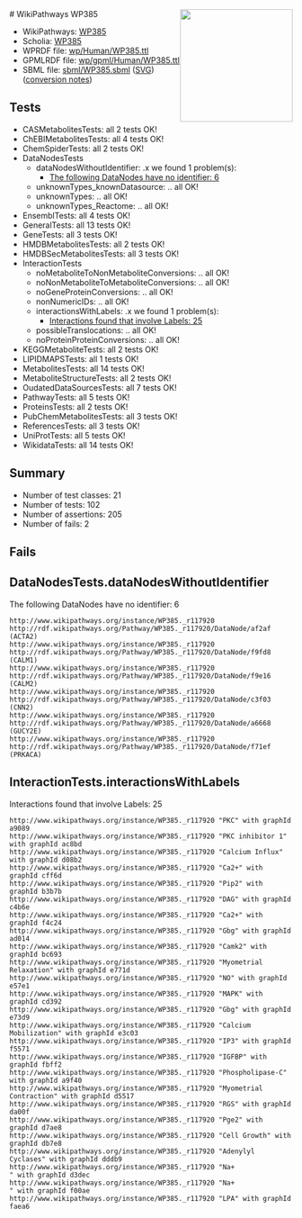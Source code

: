 <img style="float: right; width: 200px" src="../logo.png" />
# WikiPathways WP385

* WikiPathways: [WP385](https://identifiers.org/wikipathways:WP385)
* Scholia: [WP385](https://scholia.toolforge.org/wikipathways/WP385)
* WPRDF file: [wp/Human/WP385.ttl](../wp/Human/WP385.ttl)
* GPMLRDF file: [wp/gpml/Human/WP385.ttl](../wp/gpml/Human/WP385.ttl)
* SBML file: [sbml/WP385.sbml](../sbml/WP385.sbml) ([SVG](../sbml/WP385.svg)) ([conversion notes](../sbml/WP385.txt))

## Tests
* CASMetabolitesTests: all 2 tests OK!
* ChEBIMetabolitesTests: all 4 tests OK!
* ChemSpiderTests: all 2 tests OK!
* DataNodesTests
    * dataNodesWithoutIdentifier: .x we found 1 problem(s):
        * [The following DataNodes have no identifier: 6](#d2d32fa5)
    * unknownTypes_knownDatasource: .. all OK!
    * unknownTypes: .. all OK!
    * unknownTypes_Reactome: .. all OK!
* EnsemblTests: all 4 tests OK!
* GeneralTests: all 13 tests OK!
* GeneTests: all 3 tests OK!
* HMDBMetabolitesTests: all 2 tests OK!
* HMDBSecMetabolitesTests: all 3 tests OK!
* InteractionTests
    * noMetaboliteToNonMetaboliteConversions: .. all OK!
    * noNonMetaboliteToMetaboliteConversions: .. all OK!
    * noGeneProteinConversions: .. all OK!
    * nonNumericIDs: .. all OK!
    * interactionsWithLabels: .x we found 1 problem(s):
        * [Interactions found that involve Labels: 25](#fe97a8dc)
    * possibleTranslocations: .. all OK!
    * noProteinProteinConversions: .. all OK!
* KEGGMetaboliteTests: all 2 tests OK!
* LIPIDMAPSTests: all 1 tests OK!
* MetabolitesTests: all 14 tests OK!
* MetaboliteStructureTests: all 2 tests OK!
* OudatedDataSourcesTests: all 7 tests OK!
* PathwayTests: all 5 tests OK!
* ProteinsTests: all 2 tests OK!
* PubChemMetabolitesTests: all 3 tests OK!
* ReferencesTests: all 3 tests OK!
* UniProtTests: all 5 tests OK!
* WikidataTests: all 14 tests OK!


## Summary

* Number of test classes: 21
* Number of tests: 102
* Number of assertions: 205
* Number of fails: 2

## Fails

<a name="d2d32fa5" />

## DataNodesTests.dataNodesWithoutIdentifier

The following DataNodes have no identifier: 6
```
http://www.wikipathways.org/instance/WP385._r117920 http://rdf.wikipathways.org/Pathway/WP385._r117920/DataNode/af2af (ACTA2)
http://www.wikipathways.org/instance/WP385._r117920 http://rdf.wikipathways.org/Pathway/WP385._r117920/DataNode/f9fd8 (CALM1)
http://www.wikipathways.org/instance/WP385._r117920 http://rdf.wikipathways.org/Pathway/WP385._r117920/DataNode/f9e16 (CALM2)
http://www.wikipathways.org/instance/WP385._r117920 http://rdf.wikipathways.org/Pathway/WP385._r117920/DataNode/c3f03 (CNN2)
http://www.wikipathways.org/instance/WP385._r117920 http://rdf.wikipathways.org/Pathway/WP385._r117920/DataNode/a6668 (GUCY2E)
http://www.wikipathways.org/instance/WP385._r117920 http://rdf.wikipathways.org/Pathway/WP385._r117920/DataNode/f71ef (PRKACA)
```

<a name="fe97a8dc" />

## InteractionTests.interactionsWithLabels

Interactions found that involve Labels: 25
```
http://www.wikipathways.org/instance/WP385._r117920 "PKC" with graphId a9089
http://www.wikipathways.org/instance/WP385._r117920 "PKC inhibitor 1" with graphId ac8bd
http://www.wikipathways.org/instance/WP385._r117920 "Calcium Influx" with graphId d08b2
http://www.wikipathways.org/instance/WP385._r117920 "Ca2+" with graphId cff6d
http://www.wikipathways.org/instance/WP385._r117920 "Pip2" with graphId b3b7b
http://www.wikipathways.org/instance/WP385._r117920 "DAG" with graphId c4b6e
http://www.wikipathways.org/instance/WP385._r117920 "Ca2+" with graphId f4c24
http://www.wikipathways.org/instance/WP385._r117920 "Gbg" with graphId ad014
http://www.wikipathways.org/instance/WP385._r117920 "Camk2" with graphId bc693
http://www.wikipathways.org/instance/WP385._r117920 "Myometrial Relaxation" with graphId e771d
http://www.wikipathways.org/instance/WP385._r117920 "NO" with graphId e57e1
http://www.wikipathways.org/instance/WP385._r117920 "MAPK" with graphId cd392
http://www.wikipathways.org/instance/WP385._r117920 "Gbg" with graphId e73d9
http://www.wikipathways.org/instance/WP385._r117920 "Calcium Mobilization" with graphId e3c03
http://www.wikipathways.org/instance/WP385._r117920 "IP3" with graphId f5571
http://www.wikipathways.org/instance/WP385._r117920 "IGFBP" with graphId fbff2
http://www.wikipathways.org/instance/WP385._r117920 "Phospholipase-C" with graphId a9f40
http://www.wikipathways.org/instance/WP385._r117920 "Myometrial Contraction" with graphId d5517
http://www.wikipathways.org/instance/WP385._r117920 "RGS" with graphId da00f
http://www.wikipathways.org/instance/WP385._r117920 "Pge2" with graphId d7ae8
http://www.wikipathways.org/instance/WP385._r117920 "Cell Growth" with graphId db7e8
http://www.wikipathways.org/instance/WP385._r117920 "Adenylyl Cyclases" with graphId dddb9
http://www.wikipathways.org/instance/WP385._r117920 "Na+
" with graphId d3dec
http://www.wikipathways.org/instance/WP385._r117920 "Na+
" with graphId f00ae
http://www.wikipathways.org/instance/WP385._r117920 "LPA" with graphId faea6
```


